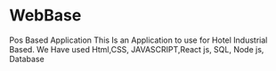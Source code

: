 # WebBase
Pos Based Application
This Is an Application to use for Hotel Industrial Based.
We Have used Html,CSS, JAVASCRIPT,React js, SQL, Node js, Database
